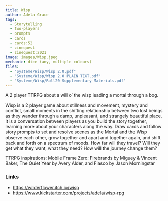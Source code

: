 ```yaml
---
title: Wisp
author: Adela Grace
tags:
  - Storytelling
  - two-players
  - prompts
  - cards
  - cards:52
  - zinequest
  - zinequest:2021
image: images/Wisp.jpeg
mechanic: dice (any, multiple colours)
files:
  - "Systeme/Wisp/Wisp 2.0.pdf"
  - "Systeme/Wisp/Wisp 2.0 PLAIN TEXT.pdf"
  - "Systeme/Wisp/Roll20 Supplementary Materials.pdf"
---
```


A 2 player TTRPG about a will o’ the wisp leading a mortal through a bog.


Wisp is a 2 player game about stillness and movement, mystery and
conflict, small moments in the shifting relationship between two lost
beings as they wander through a damp, unpleasant, and strangely beautiful
place. It is a conversation between players as you build the story
together, learning more about your characters along the way. Draw cards
and follow story prompts to set and resolve scenes as the Mortal and the
Wisp observe each other, grow together and apart and together again, and
shift back and forth on a spectrum of moods. How far will they travel?
Will they get what they want, what they need? How will the journey change
them?

TTRPG inspirations: Mobile Frame Zero: Firebrands by Miguey & Vincent
Baker, The Quiet Year by Avery Alder, and Fiasco by Jason Morningstar

### Links

- https://wilderflower.itch.io/wisp
- https://www.kickstarter.com/projects/adela/wisp-rpg

